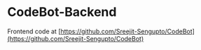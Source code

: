 # CodeBot-Backend

Frontend code at [https://github.com/Sreejit-Sengupto/CodeBot](https://github.com/Sreejit-Sengupto/CodeBot)
